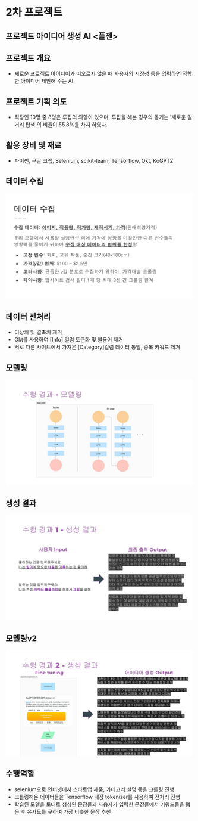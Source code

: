 # 2차 프로젝트

## 프로젝트 아이디어 생성 AI <플젠>

## 프로젝트 개요
- 새로운 프로젝트 아이디어가 떠오르지 않을 때 사용자의 시장성 등을 입력하면 적합한 아이디어 제안해 주는 AI

## 프로젝트 기획 의도
- 직장인 10명 중 8명은 투잡의 의향이 있으며, 투잡을 해본 경우의 동기는 '새로운 일거리 탑색'의 비율이 55.8%를 차지 하였다.

## 활용 장비 및 재료
- 파이썬, 구글 코랩, Selenium, scikit-learn, Tensorflow, Okt, KoGPT2

## 데이터 수집
![alt text](데이터.jpg)

## 데이터 전처리
- 이상치 및 결측치 제거
- Okt를 사용하여 [Info] 컬럼 토큰화 및 불용어 제거
- 서로 다른 사이트에서 가져온 [Category]컬럼 데이터 통일, 중복 키워드 제거

## 모델링
![alt text](모델.jpg)

## 생성 결과
![alt text](결과.jpg)

## 모델링v2
![alt text](모델2,결과.jpg)

## 수행역할
- selenium으로 인터넷에서 스타트업 제품, 카테고리 설명 등을 크롤링 진행
- 크롤링해온 데이터들을 Tensorflow 내장 tokenizer를 사용하여 전처리 진행
- 학습된 모델을 토대로 생성된 문장들과 사용자가 입력한 문장들에서 키워드들을 뽑은 후 유사도를 구하여 가장 비슷한 문장 추천
